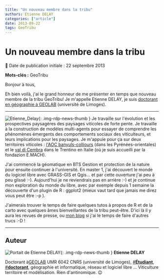 ```yaml
---
title: "Un nouveau membre dans la tribu"
authors: Etienne DELAY
categories: ["article"]
date: 2013-09-22
tags: GeoTribu
---
```


# Un nouveau membre dans la tribu

:calendar: Date de publication initiale : 22 septembre 2013

**Mots-clés :** GeoTribu

Bonjour à tous,

Eh bien voilà, j'ai le grand honneur de me présenter en temps que nouveau membre de la tribu GeoTribu! Je m'appelle Etienne DELAY, je suis [doctorant en géographie à GEOLAB](http://recherche.flsh.unilim.fr/geolab/etienne-delay/ "cv sur le site de GEOLAB") (université de Limoges).

----

![Etienne_Delay](https://cdn.geotribu.fr/img/internal/contributeurs/edel.jpg){: .img-rdp-news-thumb } Je travaille sur l'évolution et les prospectives paysagères des paysages viticoles de forte pente. Je travaille à la construction de modèles multi-agents pour essayer de comprendre les phénomènes émergents des comportements sociaux des viticulteurs, et leurs implications pour les paysages. Je m'appuie pour ça sur deux territoires viticoles : [l'AOC banyuls-colliours](https://www.openstreetmap.org/?mlat=42.4603&mlon=3.1013&zoom=13#map=13/42.4603/3.1013 "carte OSM") (dans les Pyrénées-orientales) et le [val di Cembra](https://www.openstreetmap.org/?mlat=46.164&mlon=11.2035&zoom=13#map=13/46.1640/11.2035 "carte OSM") dans le Trentino en Italie (où je suis accueilli par la fondazion E.MACH).

J'ai commencé la géomatique en BTS Gestion et protection de la nature pour ensuite continuer à l'université. En master 1, j'ai découvert le monde du logiciel libre avec GRASS-GIS et Qgis... et par cette ouverture j'ai peu à peu glissé :-). Aujourd'hui je ne reviendrais pas en arrière :-) et je continue mon exploration du monde du libre, avec par exemple depuis 1 semaine la découverte d'un plugin de R : ggplot2 (mieux vaut tard que jamais me direz vous peut être :-p ).

J'aimerais trouver le temps de faire quelques tutos à propos de R et de la carto avec quelques âmes bienveillantes de la tribu peut-être. D'ici là il y aura les revues de presse, ou [mon blog](http://elcep.legtux.org/ "mon blog") si j'ai le temps de faire d'autres trucs :-D !

----

## Auteur

![Portait de Etienne DELAY](https://cdn.geotribu.fr/img/internal/contributeurs/edel.jpg){: .img-rdp-news-thumb }
**Etienne DELAY**

Doctorant à[GEOLAB](http://recherche.flsh.unilim.fr/geolab/etienne-delay/) UMR 6042 CNRS (université de Limoges), [#**Étudiant**](https://twitter.com/search?q=%23%C3%89tudiant&src=hash), [#**doctorant**](https://twitter.com/search?q=%23doctorant&src=hash), géographie et informatique, réseau et logiciel libre ... Viticulture territoire et modélisation. Rien d'antinomique. :wink:
